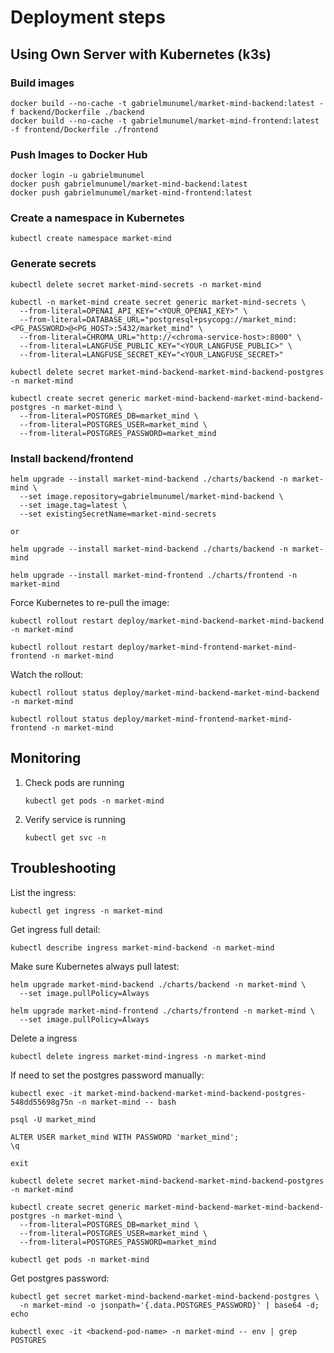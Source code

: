 # Deployment steps

## Using Own Server with Kubernetes (k3s)

### Build images

```
docker build --no-cache -t gabrielmunumel/market-mind-backend:latest -f backend/Dockerfile ./backend
docker build --no-cache -t gabrielmunumel/market-mind-frontend:latest -f frontend/Dockerfile ./frontend
```

### Push Images to Docker Hub

```
docker login -u gabrielmunumel
docker push gabrielmunumel/market-mind-backend:latest
docker push gabrielmunumel/market-mind-frontend:latest
```

### Create a namespace in Kubernetes

```
kubectl create namespace market-mind
```

### Generate secrets

```
kubectl delete secret market-mind-secrets -n market-mind

kubectl -n market-mind create secret generic market-mind-secrets \
  --from-literal=OPENAI_API_KEY="<YOUR_OPENAI_KEY>" \
  --from-literal=DATABASE_URL="postgresql+psycopg://market_mind:<PG_PASSWORD>@<PG_HOST>:5432/market_mind" \
  --from-literal=CHROMA_URL="http://<chroma-service-host>:8000" \
  --from-literal=LANGFUSE_PUBLIC_KEY="<YOUR_LANGFUSE_PUBLIC>" \
  --from-literal=LANGFUSE_SECRET_KEY="<YOUR_LANGFUSE_SECRET>"

kubectl delete secret market-mind-backend-market-mind-backend-postgres -n market-mind

kubectl create secret generic market-mind-backend-market-mind-backend-postgres -n market-mind \
  --from-literal=POSTGRES_DB=market_mind \
  --from-literal=POSTGRES_USER=market_mind \
  --from-literal=POSTGRES_PASSWORD=market_mind
```

### Install backend/frontend

```
helm upgrade --install market-mind-backend ./charts/backend -n market-mind \
  --set image.repository=gabrielmunumel/market-mind-backend \
  --set image.tag=latest \
  --set existingSecretName=market-mind-secrets

or

helm upgrade --install market-mind-backend ./charts/backend -n market-mind

helm upgrade --install market-mind-frontend ./charts/frontend -n market-mind
```

Force Kubernetes to re-pull the image:

```
kubectl rollout restart deploy/market-mind-backend-market-mind-backend -n market-mind

kubectl rollout restart deploy/market-mind-frontend-market-mind-frontend -n market-mind
```

Watch the rollout:

```
kubectl rollout status deploy/market-mind-backend-market-mind-backend -n market-mind

kubectl rollout status deploy/market-mind-frontend-market-mind-frontend -n market-mind
```

## Monitoring

1. Check pods are running

   ```
   kubectl get pods -n market-mind
   ```

2. Verify service is running

   ```
   kubectl get svc -n
   ```

## Troubleshooting

List the ingress:

```
kubectl get ingress -n market-mind
```

Get ingress full detail:

```
kubectl describe ingress market-mind-backend -n market-mind
```

Make sure Kubernetes always pull latest:

```
helm upgrade market-mind-backend ./charts/backend -n market-mind \
  --set image.pullPolicy=Always

helm upgrade market-mind-frontend ./charts/frontend -n market-mind \
  --set image.pullPolicy=Always
```

Delete a ingress

```
kubectl delete ingress market-mind-ingress -n market-mind
```

If need to set the postgres password manually:

```
kubectl exec -it market-mind-backend-market-mind-backend-postgres-548dd55698g75n -n market-mind -- bash

psql -U market_mind

ALTER USER market_mind WITH PASSWORD 'market_mind';
\q

exit

kubectl delete secret market-mind-backend-market-mind-backend-postgres -n market-mind

kubectl create secret generic market-mind-backend-market-mind-backend-postgres -n market-mind \
  --from-literal=POSTGRES_DB=market_mind \
  --from-literal=POSTGRES_USER=market_mind \
  --from-literal=POSTGRES_PASSWORD=market_mind

kubectl get pods -n market-mind
```

Get postgres password:

```
kubectl get secret market-mind-backend-market-mind-backend-postgres \
  -n market-mind -o jsonpath='{.data.POSTGRES_PASSWORD}' | base64 -d; echo

kubectl exec -it <backend-pod-name> -n market-mind -- env | grep POSTGRES
```
